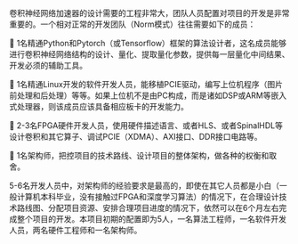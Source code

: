 卷积神经网络加速器的设计需要的工程非常大，团队人员配置对项目的开发是非常重要的。一个相对正常的开发团队（Norm模式）往往需要如下的成员：

	1名精通Python和Pytorch（或Tensorflow）框架的算法设计者，这名成员能够进行卷积神经网络结构的设计、量化、提取量化参数，提供每一层量化中间结果、开发必须的辅助工具。

	1名精通Linux开发的软件开发人员，能移植PCIE驱动，编写上位机程序（图片前处理和后处理）等等。如果上位机不是由PC构成，而是诸如DSP或ARM等嵌入式处理器，则该成员应该具备相应板卡的开发能力。

	2-3名FPGA硬件开发人员，使用硬件描述语言、或者HLS、或者SpinalHDL等设计卷积和其它算子、调试PCIE（XDMA）、AXI接口、DDR接口电路等。

	1名架构师，把控项目的技术路线、设计项目的整体架构，做各种的权衡和取舍。

 5-6名开发人员中，对架构师的经验要求是最高的，即使在其它人员都是小白（一般计算机本科毕业，没有接触过FPGA和深度学习算法）的情况下，在合理设计技术路线图、分配项目资源、安排合理项目进度的情况下，依然可以在6个月左右完成整个项目的开发。本项目初期的配置即为5人，一名算法工程师，一名软件开发人员，两名硬件工程师和一名架构师。
